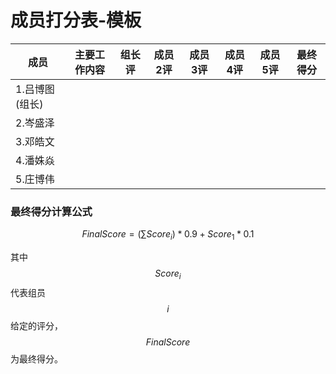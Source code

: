 # 成员打分表-模板

| 成员           | 主要工作内容 | 组长评 | 成员2评 | 成员3评 | 成员4评 | 成员5评 | 最终得分 |
| -------------- | ------------ | ------ | ------- | ------- | ------- | ------- | -------- |
| 1.吕博图(组长) |              |        |         |         |         |         |          |
| 2.岑盛泽       |              |        |         |         |         |         |          |
| 3.邓皓文       |              |        |         |         |         |         |          |
| 4.潘姝焱       |              |        |         |         |         |         |          |
| 5.庄博伟       |              |        |         |         |         |         |          |

### 最终得分计算公式

$$
FinalScore = (\sum{Score_i})*0.9+Score_1*0.1
$$

其中$$Score_i$$代表组员 $$i$$ 给定的评分，$$FinalScore$$为最终得分。

